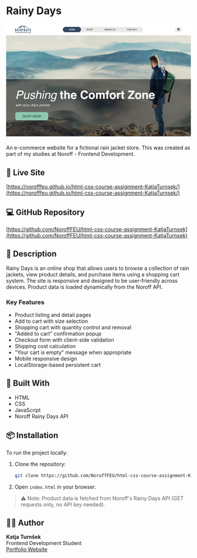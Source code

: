# Rainy Days

![Rainy Days Website Screenshot](assets/images/rainydays-website.webp)

An e-commerce website for a fictional rain jacket store. This was created as part of my studies at Noroff - Frontend Development.

## 📍 Live Site

[https://norofffeu.github.io/html-css-course-assignment-KatjaTurnsek/](https://norofffeu.github.io/html-css-course-assignment-KatjaTurnsek/)

## 💻 GitHub Repository

[https://github.com/NoroffFEU/html-css-course-assignment-KatjaTurnsek](https://github.com/NoroffFEU/html-css-course-assignment-KatjaTurnsek)

## 📝 Description

Rainy Days is an online shop that allows users to browse a collection of rain jackets, view product details, and purchase items using a shopping cart system. The site is responsive and designed to be user-friendly across devices. Product data is loaded dynamically from the Noroff API.

### Key Features

- Product listing and detail pages  
- Add to cart with size selection  
- Shopping cart with quantity control and removal  
- "Added to cart" confirmation popup  
- Checkout form with client-side validation  
- Shipping cost calculation 
- "Your cart is empty" message when appropriate  
- Mobile responsive design  
- LocalStorage-based persistent cart  

## 🔧 Built With

- HTML  
- CSS  
- JavaScript  
- Noroff Rainy Days API  

## 📦 Installation

To run the project locally:

1. Clone the repository:
   ```bash
   git clone https://github.com/NoroffFEU/html-css-course-assignment-KatjaTurnsek.git
   ```
2. Open `index.html` in your browser.

> ⚠️ Note: Product data is fetched from Noroff's Rainy Days API (GET requests only, no API key needed).

## 🙋‍♀️ Author

**Katja Turnšek**  
Frontend Development Student  
[Portfolio Website](https://katjaturnsek.github.io/portfolio-noroff/)
